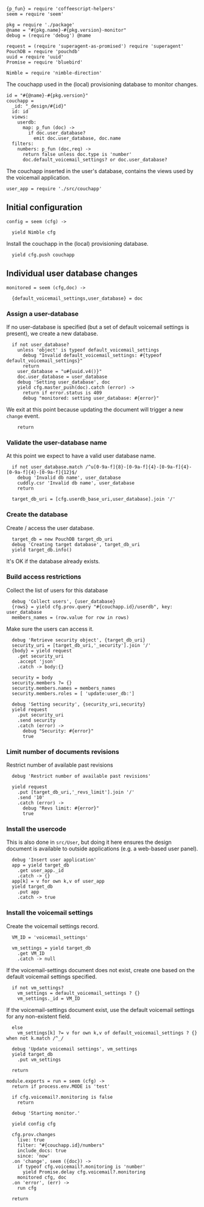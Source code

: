     {p_fun} = require 'coffeescript-helpers'
    seem = require 'seem'

    pkg = require './package'
    @name = "#{pkg.name}-#{pkg.version}-monitor"
    debug = (require 'debug') @name

    request = (require 'superagent-as-promised') require 'superagent'
    PouchDB = require 'pouchdb'
    uuid = require 'uuid'
    Promise = require 'bluebird'

    Nimble = require 'nimble-direction'

The couchapp used in the (local) provisioning database to monitor changes.

    id = "#{@name}-#{pkg.version}"
    couchapp =
      _id: "_design/#{id}"
      id: id
      views:
        userdb:
          map: p_fun (doc) ->
            if doc.user_database?
              emit doc.user_database, doc.name
      filters:
        numbers: p_fun (doc,req) ->
          return false unless doc.type is 'number'
          doc.default_voicemail_settings? or doc.user_database?

The couchapp inserted in the user's database, contains the views used by the voicemail application.

    user_app = require './src/couchapp'

Initial configuration
---------------------

    config = seem (cfg) ->

      yield Nimble cfg

Install the couchapp in the (local) provisioning database.

      yield cfg.push couchapp

Individual user database changes
--------------------------------

    monitored = seem (cfg,doc) ->

      {default_voicemail_settings,user_database} = doc

### Assign a user-database

If no user-database is specified (but a set of default voicemail settings is present), we create a new database.

      if not user_database?
        unless 'object' is typeof default_voicemail_settings
          debug "Invalid default_voicemail_settings: #{typeof default_voicemail_settings}"
          return
        user_database = "u#{uuid.v4()}"
        doc.user_database = user_database
        debug 'Setting user_database', doc
        yield cfg.master_push(doc).catch (error) ->
          return if error.status is 409
          debug "monitored: setting user_database: #{error}"

We exit at this point because updating the document will trigger a new `change` event.

        return

### Validate the user-database name

At this point we expect to have a valid user database name.

      if not user_database.match /^u[0-9a-f]{8}-[0-9a-f]{4}-[0-9a-f]{4}-[0-9a-f]{4}-[0-9a-f]{12}$/
        debug 'Invalid db name', user_database
        cuddly.csr 'Invalid db name', user_database
        return

      target_db_uri = [cfg.userdb_base_uri,user_database].join '/'

### Create the database

Create / access the user database.

      target_db = new PouchDB target_db_uri
      debug 'Creating target database', target_db_uri
      yield target_db.info()

It's OK if the database already exists.

### Build access restrictions

Collect the list of users for this database

      debug 'Collect users', {user_database}
      {rows} = yield cfg.prov.query "#{couchapp.id}/userdb", key: user_database
      members_names = (row.value for row in rows)

Make sure the users can access it.

      debug 'Retrieve security object', {target_db_uri}
      security_uri = [target_db_uri,'_security'].join '/'
      {body} = yield request
        .get security_uri
        .accept 'json'
        .catch -> body:{}

      security = body
      security.members ?= {}
      security.members.names = members_names
      security.members.roles = [ 'update:user_db:']

      debug 'Setting security', {security_uri,security}
      yield request
        .put security_uri
        .send security
        .catch (error) ->
          debug "Security: #{error}"
          true

### Limit number of documents revisions

Restrict number of available past revisions

      debug 'Restrict number of available past revisions'

      yield request
        .put [target_db_uri,'_revs_limit'].join '/'
        .send '10'
        .catch (error) ->
          debug "Revs limit: #{error}"
          true

### Install the usercode

This is also done in `src/User`, but doing it here ensures the design document is available to outside applications (e.g. a web-based user panel).

      debug 'Insert user application'
      app = yield target_db
        .get user_app._id
        .catch -> {}
      app[k] = v for own k,v of user_app
      yield target_db
        .put app
        .catch -> true

### Install the voicemail settings

Create the voicemail settings record.

      VM_ID = 'voicemail_settings'

      vm_settings = yield target_db
        .get VM_ID
        .catch -> null

If the voicemail-settings document does not exist, create one based on the default voicemail settings specified.

      if not vm_settings?
        vm_settings = default_voicemail_settings ? {}
        vm_settings._id = VM_ID

If the voicemail-settings document exist, use the default voicemail settings for any non-existent field.

      else
        vm_settings[k] ?= v for own k,v of default_voicemail_settings ? {} when not k.match /^_/

      debug 'Update voicemail settings', vm_settings
      yield target_db
        .put vm_settings

      return

    module.exports = run = seem (cfg) ->
      return if process.env.MODE is 'test'

      if cfg.voicemail?.monitoring is false
        return

      debug 'Starting monitor.'

      yield config cfg

      cfg.prov.changes
        live: true
        filter: "#{couchapp.id}/numbers"
        include_docs: true
        since: 'now'
      .on 'change', seem ({doc}) ->
        if typeof cfg.voicemail?.monitoring is 'number'
          yield Promise.delay cfg.voicemail?.monitoring
        monitored cfg, doc
      .on 'error', (err) ->
        run cfg

      return
